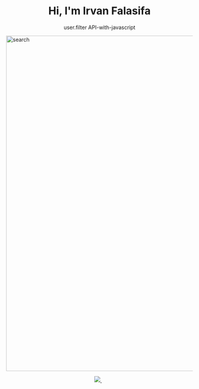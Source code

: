 <h1 align='center'>
  Hi, I'm Irvan Falasifa
</h1>

<p align='center'>
  user.filter API-with-javascript
</p>

<img width="905" alt="search" src="https://github.com/irvanfalasifa/UF/assets/84895252/412f8913-2c50-4c04-bf50-b62e6bc005f9">


<p align='center'>
 <a href='mailto:irvan.falasfia@gmail.com'> 
  <img src="https://img.shields.io/badge/mail%20box-EA4335?style=for-the-badge&logo=Gmail&logoColor=white" /> 
 </a>&nbsp;&nbsp;
  
</p>

